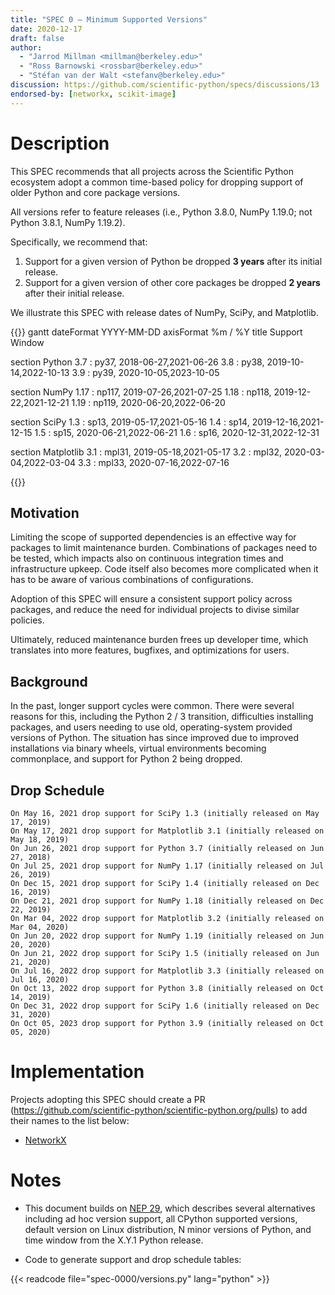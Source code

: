 ```yaml
---
title: "SPEC 0 — Minimum Supported Versions"
date: 2020-12-17
draft: false
author:
  - "Jarrod Millman <millman@berkeley.edu>"
  - "Ross Barnowski <rossbar@berkeley.edu>"
  - "Stéfan van der Walt <stefanv@berkeley.edu>"
discussion: https://github.com/scientific-python/specs/discussions/13
endorsed-by: [networkx, scikit-image]
---
```


# Description

This SPEC recommends that all projects across the Scientific Python ecosystem adopt a common time-based policy for dropping support of older Python and core package versions.

All versions refer to feature releases (i.e., Python 3.8.0, NumPy 1.19.0; not Python 3.8.1, NumPy 1.19.2).

Specifically, we recommend that:

1. Support for a given version of Python be dropped **3 years** after its initial release.
2. Support for a given version of other core packages be dropped **2 years** after their initial release.

We illustrate this SPEC with release dates of NumPy, SciPy, and Matplotlib.

<!-- prettier-ignore-start -->
{{<mermaid>}}
gantt
dateFormat  YYYY-MM-DD
axisFormat  %m / %Y
title Support Window

section Python
3.7  :     py37, 2018-06-27,2021-06-26
3.8  :     py38, 2019-10-14,2022-10-13
3.9  :     py39, 2020-10-05,2023-10-05

section NumPy
1.17  :     np117, 2019-07-26,2021-07-25
1.18  :     np118, 2019-12-22,2021-12-21
1.19  :     np119, 2020-06-20,2022-06-20

section SciPy
1.3  :     sp13, 2019-05-17,2021-05-16
1.4  :     sp14, 2019-12-16,2021-12-15
1.5  :     sp15, 2020-06-21,2022-06-21
1.6  :     sp16, 2020-12-31,2022-12-31

section Matplotlib
3.1  :     mpl31, 2019-05-18,2021-05-17
3.2  :     mpl32, 2020-03-04,2022-03-04
3.3  :     mpl33, 2020-07-16,2022-07-16

{{</mermaid>}}
<!-- prettier-ignore-end -->

## Motivation

Limiting the scope of supported dependencies is an effective way for packages to limit maintenance burden.
Combinations of packages need to be tested, which impacts also on continuous integration times and infrastructure upkeep.
Code itself also becomes more complicated when it has to be aware of various combinations of configurations.

Adoption of this SPEC will ensure a consistent support policy across packages, and reduce the need for individual projects to divise similar policies.

Ultimately, reduced maintenance burden frees up developer time, which translates into more features, bugfixes, and optimizations for users.

## Background

In the past, longer support cycles were common.
There were several reasons for this, including the Python 2 / 3 transition, difficulties installing packages, and users needing to use old, operating-system provided versions of Python.
The situation has since improved due to improved installations via binary wheels, virtual environments becoming commonplace, and support for Python 2 being dropped.

## Drop Schedule

    On May 16, 2021 drop support for SciPy 1.3 (initially released on May 17, 2019)
    On May 17, 2021 drop support for Matplotlib 3.1 (initially released on May 18, 2019)
    On Jun 26, 2021 drop support for Python 3.7 (initially released on Jun 27, 2018)
    On Jul 25, 2021 drop support for NumPy 1.17 (initially released on Jul 26, 2019)
    On Dec 15, 2021 drop support for SciPy 1.4 (initially released on Dec 16, 2019)
    On Dec 21, 2021 drop support for NumPy 1.18 (initially released on Dec 22, 2019)
    On Mar 04, 2022 drop support for Matplotlib 3.2 (initially released on Mar 04, 2020)
    On Jun 20, 2022 drop support for NumPy 1.19 (initially released on Jun 20, 2020)
    On Jun 21, 2022 drop support for SciPy 1.5 (initially released on Jun 21, 2020)
    On Jul 16, 2022 drop support for Matplotlib 3.3 (initially released on Jul 16, 2020)
    On Oct 13, 2022 drop support for Python 3.8 (initially released on Oct 14, 2019)
    On Dec 31, 2022 drop support for SciPy 1.6 (initially released on Dec 31, 2020)
    On Oct 05, 2023 drop support for Python 3.9 (initially released on Oct 05, 2020)

# Implementation

Projects adopting this SPEC should create a PR
(https://github.com/scientific-python/scientific-python.org/pulls) to add their
names to the list below:

- [NetworkX](https://github.com/networkx/networkx)

# Notes

- This document builds on [NEP 29](https://numpy.org/neps/nep-0029-deprecation_policy.html),
  which describes several alternatives including ad hoc version support, all
  CPython supported versions, default version on Linux distribution, N minor
  versions of Python, and time window from the X.Y.1 Python release.

- Code to generate support and drop schedule tables:

{{< readcode file="spec-0000/versions.py" lang="python" >}}
